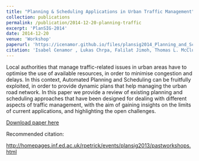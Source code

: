 ```yaml
---
title: "Planning & Scheduling Applications in Urban Traffic Management"
collection: publications
permalink: /publication/2014-12-20-planning-traffic
excerpt: 'PlanSIG-2014'
date: 2014-12-20
venue: 'Workshop'
paperurl: 'https://icenamor.github.io/files/plansig2014_Planning_and_Scheduling.pdf'
citation: 'Isabel Cenamor , Lukas Chrpa, Falilat Jimoh, Thomas L. McCluskey and Mauro Vallati (2010). &quot;Planning & Scheduling Applications in Urban Traffic Management.&quot; <i>PlanSIG</i>. 1(2).'
---
```

Local authorities that manage traffic-related issues in
urban areas have to optimise the use of available resources,
in order to minimise congestion and delays.
In this context, Automated Planning and Scheduling
can be fruitfully exploited, in order to provide dynamic
plans that help managing the urban road network.
In this paper we provide a review of existing planning
and scheduling approaches that have been designed for
dealing with different aspects of traffic management,
with the aim of gaining insights on the limits of current
applications, and highlighting the open challenges.

[Download paper here](https://icenamor.github.io/files/plansig2014_Planning_and_Scheduling.pdf)

Recommended citation: 


http://homepages.inf.ed.ac.uk/rpetrick/events/plansig2013/pastworkshops.html
